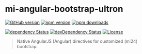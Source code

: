 # mi-angular-bootstrap-ultron

[![GitHub version](https://badge.fury.io/gh/MovingImage24%2Fmi-angular-bootstrap-ultron.svg)](http://badge.fury.io/gh/MovingImage24%2Fmi-angular-bootstrap-ultron)
[![npm version](https://img.shields.io/npm/v/mi-angular-bootstrap-ultron.svg)](https://www.npmjs.com/package/mi-angular-bootstrap-ultron)
[![npm downloads](https://img.shields.io/npm/dm/mi-angular-bootstrap-ultron.svg)](https://www.npmjs.com/package/mi-angular-bootstrap-ultron)
<!--
[![Build Status](https://travis-ci.org/MovingImage24/mi-angular-bootstrap-ultron.svg?branch=master)](https://travis-ci.org/MovingImage24/mi-angular-bootstrap-ultron)
[![Coverage Status](https://coveralls.io/repos/MovingImage24/mi-angular-bootstrap-ultron/badge.svg?branch=master&service=github)](https://coveralls.io/github/MovingImage24/mi-angular-bootstrap-ultron?branch=master)
-->
[![dependency Status](https://david-dm.org/MovingImage24/mi-angular-bootstrap-ultron/status.svg)](https://david-dm.org/MovingImage24/mi-angular-bootstrap-ultron#info=dependencies)
[![devDependency Status](https://david-dm.org/MovingImage24/mi-angular-bootstrap-ultron/dev-status.svg)](https://david-dm.org/MovingImage24/mi-angular-bootstrap-ultron#info=devDependencies)
[![License](https://img.shields.io/github/license/MovingImage24/mi-angular-bootstrap-ultron.svg)](https://github.com/MovingImage24/mi-angular-bootstrap-ultron/blob/master/LICENSE)


> Native AngularJS (Angular) directives for customized (mi24) bootstrap.
